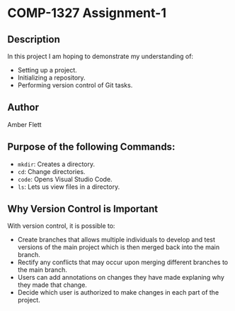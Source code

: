 # COMP-1327 Assignment-1

## Description

In this project I am hoping to demonstrate my understanding of:

- Setting up a project.
- Initializing a repository.
- Performing version control of Git tasks.

## Author

Amber Flett

## Purpose of the following Commands:

- `mkdir`: Creates a directory.
- `cd`: Change directories.
- `code`: Opens Visual Studio Code.
- `ls`: Lets us view files in a directory.

## Why Version Control is Important

With version control, it is possible to:

- Create branches that allows multiple individuals to develop and test versions of the main project which is then merged back into the main branch.
- Rectify any conflicts that may occur upon merging different branches to the main branch.
- Users can add annotations on changes they have made explaning why they made that change.
- Decide which user is authorized to make changes in each part of the project.